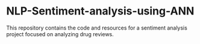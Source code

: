 # NLP-Sentiment-analysis-using-ANN
This repository contains the code and resources for a sentiment analysis project focused on analyzing drug reviews. 
